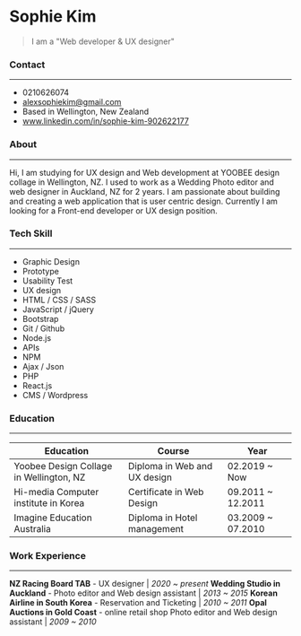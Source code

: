 # Sophie Kim
> I am a "Web developer & UX designer"

### Contact
---
  - 0210626074
  - alexsophiekim@gmail.com
  - Based in Wellington, New Zealand
  - www.linkedin.com/in/sophie-kim-902622177

### About
---
Hi, I am studying for UX design and Web development at YOOBEE design collage in Wellington, NZ. I used to work as a Wedding Photo editor and web designer in Auckland, NZ for 2 years. I am passionate about building and creating a web application that is user centric design. Currently I am looking for a Front-end developer or UX design position.

### Tech Skill
---
* Graphic Design
* Prototype
* Usability Test
* UX design
* HTML / CSS / SASS
* JavaScript / jQuery
* Bootstrap
* Git / Github
* Node.js
* APIs
* NPM
* Ajax / Json
* PHP
* React.js
* CMS / Wordpress

### Education
---
| Education  | Course | Year |
| ------ | ------ | ------ |
| Yoobee Design Collage in Wellington, NZ | Diploma in Web and UX design | 02.2019 ~ Now |
| Hi-media Computer institute in Korea| Certificate in Web Design | 09.2011 ~ 12.2011 |
| Imagine Education Australia | Diploma in Hotel management | 03.2009 ~ 07.2010 |

### Work Experience
---
**NZ Racing Board TAB** - UX designer  | *2020 ~ present*
**Wedding Studio in Auckland** - Photo editor and Web design assistant  | *2013 ~ 2015*
**Korean Airline in South Korea** - Reservation and Ticketing  | *2010 ~ 2011*
**Opal Auctions in Gold Coast** - online retail shop Photo editor and Web design assistant  | *2009 ~ 2010*
